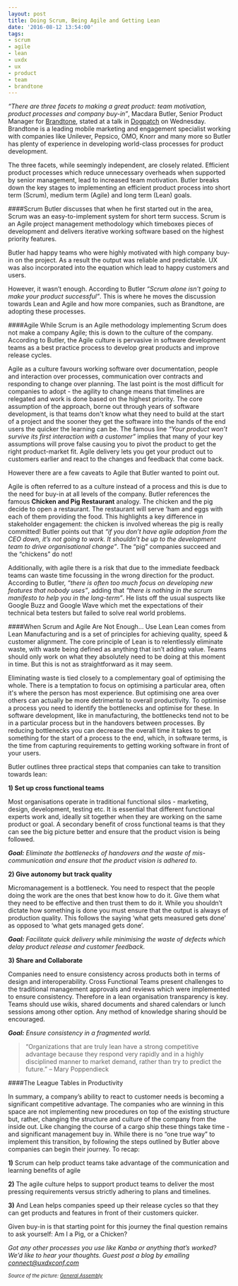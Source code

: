 ```yaml
---
layout: post
title: Doing Scrum, Being Agile and Getting Lean
date: '2016-08-12 13:54:00'
tags:
- scrum
- agile
- lean
- uxdx
- ux
- product
- team
- brandtone
---
```


*“There are three facets to making a great product: team motivation, product processes and company buy-in”*, Macdara Butler, Senior Product Manager for <a href="http://brandtone.ie" target="_blank">Brandtone</a>, stated at a talk in <a href="http://dogpatchlabs.com" target="_blank">Dogpatch</a> on Wednesday. Brandtone is a leading mobile marketing and engagement specialist working with companies like Unilever, Pepsico, OMO, Knorr and many more so Butler has plenty of experience in developing world-class processes for product development.

The three facets, while seemingly independent, are closely related. Efficient product processes which reduce unnecessary overheads when supported by senior management, lead to increased team motivation. Butler breaks down the key stages to implementing an efficient product process into short term (Scrum), medium term (Agile) and long term (Lean) goals.

####Scrum
Butler discusses that when he first started out in the area, Scrum was an easy-to-implement system for short term success. Scrum is an Agile project management methodology which timeboxes pieces of development and delivers iterative working software based on the highest priority features.

Butler had happy teams who were highly motivated with high company buy-in on the project. As a result the output was reliable and predictable. UX was also incorporated into the equation which lead to happy customers and users. 

However, it wasn’t enough. According to Butler *“Scrum alone isn't going to make your product successful”*. This is where he moves the discussion towards Lean and Agile and how more companies, such as Brandtone, are adopting these processes. 

####Agile
While Scrum is an Agile methodology implementing Scrum does not make a company Agile; this is down to the culture of the company. According to Butler, the Agile culture is pervasive in software development teams as a best practice process to develop great products and improve release cycles. 

Agile as a culture favours working software over documentation, people and interaction over processes, communication over contracts and responding to change over planning. The last point is the most difficult for companies to adopt - the agility to change means that timelines are relegated and work is done based on the highest priority. The core assumption of the approach, borne out through years of software development, is that teams don't know what they need to build at the start of a project and the sooner they get the software into the hands of the end users the quicker the learning can be. The famous line *“Your product won’t survive its first interaction with a customer”* implies that many of your key assumptions will prove false causing you to pivot the product to get the right product-market fit. Agile delivery lets you get your product out to customers earlier and react to the changes and feedback that come back. 

However there are a few caveats to Agile that Butler wanted to point out. 

Agile is often referred to as a culture instead of a process and this is due to the need for buy-in at all levels of the company. Butler references the famous **Chicken and Pig Restaurant** analogy. The chicken and the pig decide to open a restaurant. The restaurant will serve ‘ham and eggs with each of them providing the food. This highlights a key difference in stakeholder engagement: the chicken is involved whereas the pig is really committed! Butler points out that *“if you don’t have agile adoption from the CEO down, it’s not going to work. It shouldn’t be up to the development team to drive organisational change”*. The “pig” companies succeed and the “chickens” do not!

Additionally, with agile there is a risk that due to the immediate feedback teams can waste time focussing in the wrong direction for the product. According to Butler, *“there is often too much focus on developing new features that nobody uses”*, adding that *“there is nothing in the scrum manifesto to help you in the long-term”*. He lists off the usual suspects like Google Buzz and Google Wave which met the expectations of their technical beta testers but failed to solve real world problems.

####When Scrum and Agile Are Not Enough… Use Lean
Lean comes from Lean Manufacturing and is a set of principles for achieving quality, speed & customer alignment. The core principle of Lean is to relentlessly eliminate waste, with waste being defined as anything that isn’t adding value. Teams should only work on what they absolutely need to be doing at this moment in time. But this is not as straightforward as it may seem. 

Eliminating waste is tied closely to a complementary goal of optimising the whole. There is a temptation to focus on optimising a particular area, often it's where the person has most experience. But optimising one area over others can actually be more detrimental to overall productivity. To optimise a process you need to identify the bottlenecks and optimise for these. In software development, like in manufacturing, the bottlenecks tend not to be in a particular process but in the handovers between processes. By reducing bottlenecks you can decrease the overall time it takes to get something for the start of a process to the end, which, in software terms, is the time from capturing requirements to getting working software in front of your users.

Butler outlines three practical steps that companies can take to transition towards lean:

**1) Set up cross functional teams**

Most organisations operate in traditional functional silos - marketing, design, development, testing etc. It is essential that different functional experts work and, ideally sit together when they are working on the same product or goal. A secondary benefit of cross functional teams is that they can see the big picture better and ensure that the product vision is being followed. 

***Goal:*** *Eliminate the bottlenecks of handovers and the waste of mis-communication and ensure that the product vision is adhered to.*

**2) Give autonomy but track quality**

Micromanagement is a bottleneck. You need to respect that the people doing the work are the ones that best know how to do it. Give them what they need to be effective and then trust them to do it. While you shouldn’t dictate how something is done you must ensure that the output is always of production quality. This follows the saying ‘what gets measured gets done’ as opposed to ‘what gets managed gets done’. 

***Goal:*** *Facilitate quick delivery while minimising the waste of defects which delay product release and customer feedback.*

**3) Share and Collaborate**

Companies need to ensure consistency across products both in terms of design and interoperability. Cross Functional Teams present challenges to the traditional management approvals and reviews which were implemented to ensure consistency. Therefore in a lean organisation transparency is key. Teams should use wikis, shared documents and shared calendars or lunch sessions among other option. Any method of knowledge sharing should be encouraged.

***Goal:*** *Ensure consistency in a fragmented world.*

>“Organizations that are truly lean have a strong competitive advantage because they respond very rapidly and in a highly disciplined manner to market demand, rather than try to predict the future.” – Mary Poppendieck

####The League Tables in Productivity

In summary, a company’s ability to react to customer needs is becoming a significant competitive advantage. The companies who are winning in this space are not implementing new procedures on top of the existing structure but, rather, changing the structure and culture of the company from the inside out. Like changing the course of a cargo ship these things take time - and significant management buy in. While there is no “one true way” to implement this transition, by following the steps outlined by Butler above companies can begin their journey. To recap:

**1)** Scrum can help product teams take advantage of the communication and learning benefits of agile

**2)** The agile culture helps to support product teams to deliver the most pressing requirements versus strictly adhering to plans and timelines. 

**3)** And Lean helps companies speed up their release cycles so that they can get products and features in front of their customers quicker. 

Given buy-in is that starting point for this journey the final question remains to ask yourself: Am I a Pig, or a Chicken?

*Got any other processes you use like Kanba or anything that’s worked? We’d like to hear your thoughts. Guest post a blog by emailing [connect@uxdxconf.com](mailto:connect@uxdxconf.com)*

*<span style="font-size: 0.8em;">Source of the picture: [General Assembly](https://ga-core.s3.amazonaws.com/production/uploads/program/default_image/530/Agile-Development-Intro-with-Scrum.jpg)</span>*